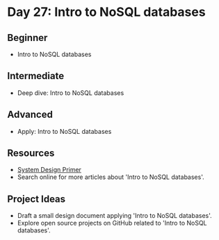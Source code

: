 # Day 27: Intro to NoSQL databases

## Beginner
- Intro to NoSQL databases

## Intermediate
- Deep dive: Intro to NoSQL databases

## Advanced
- Apply: Intro to NoSQL databases

## Resources
- [System Design Primer](https://github.com/donnemartin/system-design-primer#nosql)
- Search online for more articles about 'Intro to NoSQL databases'.

## Project Ideas
- Draft a small design document applying 'Intro to NoSQL databases'.
- Explore open source projects on GitHub related to 'Intro to NoSQL databases'.

